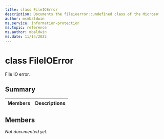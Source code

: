 ```yaml
---
title: class FileIOError 
description: Documents the fileioerror::undefined class of the Microsoft Information Protection (MIP) SDK.
author: msmbaldwin
ms.service: information-protection
ms.topic: reference
ms.author: mbaldwin
ms.date: 11/14/2022
---
```


# class FileIOError 
File IO error.
  
## Summary
 Members                        | Descriptions                                
--------------------------------|---------------------------------------------
  
## Members
_Not documented yet._

